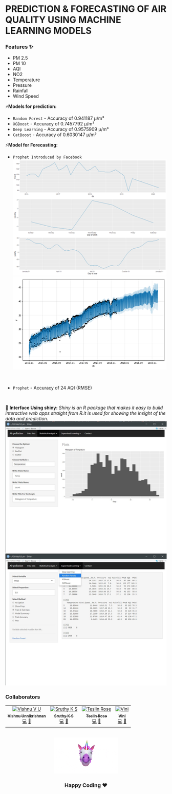 # PREDICTION & FORECASTING OF AIR QUALITY USING MACHINE LEARNING MODELS
### Features ✨

 - PM 2.5
 - PM 10
 - AQI
 - NO2
 - Temperature 
 - Pressure
 - Rainfall
 - Wind Speed



⚡️**Models for prediction:**
 - `Random Forest` - Accuracy of 0.941187 μ/m³
 - `XGBoost` - Accuracy of 0.7457792 μ/m³
 - `Deep Learning` - Accuracy of 0.9575909 μ/m³ 
 - `CatBoost` - Accuracy of 0.6030147 μ/m³
 

⚡️**Model for Forecasting:**
- `Prophet Introduced by Facebook`
![Prophet](images/r1.png) 
![Prophet Forecast](images/prophet_forecast_R.png) 
<br />

- `Prophet` - Accuracy of 24 AQI (RMSE)

<br />
 

🚀 **Interface Using shiny:**
_Shiny is an R package that makes it easy to build interactive web apps straight from R.it is used for showing the insight of the data and prediction._
![shiny](images/hist.jpg) 
![shiny](images/algo.jpg) 
### Collaborators <!-- ALL-CONTRIBUTORS-BADGE:START - Do not remove or modify this section -->
<!-- ALL-CONTRIBUTORS-BADGE:END -->

<!-- ALL-CONTRIBUTORS-LIST:START - Do not remove or modify this section -->
<!-- prettier-ignore -->
<table>
  <tr>
   <td align="center"><a href="https://github.com/grtvishnu"><img src="https://avatars3.githubusercontent.com/u/36582881?s=400&v=4" width="100px;" alt="Vishnu V U"/><br /><sub><b>Vishnu Unnikrishnan</b></sub></a><br /><a href="https://github.com/grtvishnu" title="Code">💻</a> <a href="#design-Grtvishnu" title="Design">🎨</a></td>
    <td align="center"><a href="https://github.com/sruthi026"><img src="https://avatars0.githubusercontent.com/u/57868281?s=400&v=4" width="100px;" alt="Sruthy K S"/><br /><sub><b>Sruthy K S</b></sub></a><br /><a href="https://github.com/sruthi026author=liyasthomas" title="Code">💻</a> <a href="#design-sruthy" title="Design">🎨</a></td>
    <td align="center"><a href="https://github.com/TESLINR"><img src="https://avatars1.githubusercontent.com/u/32611761?s=400&v=4" width="100px;" alt="Teslin Rose"/><br /><sub><b>Teslin Rose</b></sub></a><br /><a href="https://github.com/TESLINR" title="Code">💻</a> <a href="#design-Teslin" title="Design">🎨</a></td>
   <td align="center"><a href="https://github.com/vini1998"><img src="https://avatars0.githubusercontent.com/u/36506887?s=400&v=4" width="100px;" alt="Vini"/><br /><sub><b>Vini</b></sub></a><br /><a href="https://github.com/vini1998" title="Code">💻</a> <a href="#design-vini" title="Design">🎨</a></td>
   
 </tr>
</table>
<div align="center">
  <br>
  <a href="https://postwoman.io"><img src="https://raw.githubusercontent.com/liyasthomas/templates/master/assets/logo.gif" alt="Postwoman.io" width="200"></a>
  <br>
  <h3>Happy Coding ❤︎</h3>
</div>
